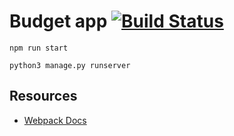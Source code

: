 # Budget app [![Build Status](https://travis-ci.org/delitamakanda/banky.svg?branch=master)](https://travis-ci.org/delitamakanda/banky)

```
npm run start
```


```
python3 manage.py runserver
```

## Resources

* [Webpack Docs](http://owaislone.org/blog/webpack-plus-reactjs-and-django/)
